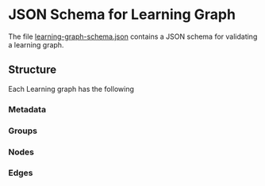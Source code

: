 # JSON Schema for Learning Graph

The file [learning-graph-schema.json](learning-graph-schema.json) contains a JSON schema
for validating a learning graph.

## Structure
Each Learning graph has the following

### Metadata

### Groups

### Nodes

### Edges